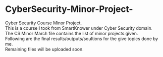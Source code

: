 # CyberSecurity-Minor-Project-
Cyber Security Course Minor Project.<br />
This is a course I took from SmartKnower under Cyber Security domain.<br />
The CS Minor March file contains the list of minor projects given.<br />
Following are the final results/outputs/soultions for the give topics done by me.<br />
Remaining files will be uploaded soon.
